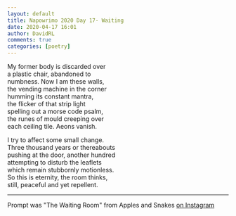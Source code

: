 ```yaml
---  
layout: default  
title: Napowrimo 2020 Day 17- Waiting  
date: 2020-04-17 16:01  
author: DavidRL  
comments: true  
categories: [poetry]  
---  
```

My former body is discarded over  
a plastic chair, abandoned to  
numbness. Now I am these walls,  
the vending machine in the corner  
humming its constant mantra,  
the flicker of that strip light  
spelling out a morse code psalm,  
the runes of mould creeping over  
each ceiling tile. Aeons vanish.  

I try to affect some small change.  
Three thousand years or thereabouts  
pushing at the door, another hundred  
attempting to disturb the leaflets  
which remain stubbornly motionless.  
So this is eternity, the room thinks,  
still, peaceful and yet repellent.  

***  

Prompt was "The Waiting Room" from Apples and Snakes <a href="https://www.instagram.com/applesandsnakes/">on Instagram</a>  
